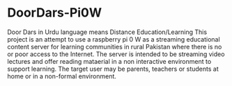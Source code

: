 # DoorDars-Pi0W
Door Dars in Urdu language means Distance Education/Learning
This project is an attempt to use a raspberry pi 0 W as a streaming educational content server for learning communities in rural Pakistan where there is no or poor access to the Internet.
The server is intended to be streaming video lectures and offer reading mataerial in a non interactive environment to support learning.
The target user may be parents, teachers or students at home or in a non-formal environment.


